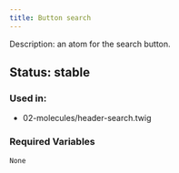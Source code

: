 ```yaml
---
title: Button search
---
```

Description: an atom for the search button.
## Status: stable
### Used in:
* 02-molecules/header-search.twig
### Required Variables
~~~
None
~~~